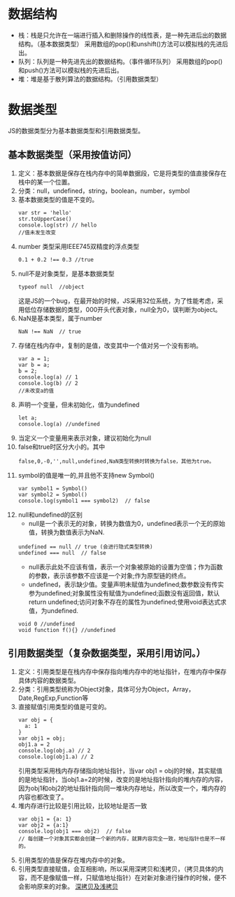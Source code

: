 # 数据结构

- 栈：栈是只允许在一端进行插入和删除操作的线性表，是一种先进后出的数据结构。（基本数据类型）
  采用数组的pop()和unshift()方法可以模拟栈的先进后出。
- 队列：队列是一种先进先出的数据结构。（事件循环队列）
  采用数组的pop()和push()方法可以模拟栈的先进后出。
- 堆：堆是基于散列算法的数据结构。（引用数据类型）


# 数据类型

JS的数据类型分为基本数据类型和引用数据类型。

## 基本数据类型（采用按值访问）

1. 定义：基本数据是保存在栈内存中的简单数据段，它是将类型的值直接保存在栈中的某一个位置。
2. 分类：null，undefined，string，boolean，number，symbol
3. 基本数据类型的值是不变的。
   ```
   var str = 'hello'
   str.toUpperCase()
   console.log(str) // hello  
   //值未发生改变
   ```
4. number 类型采用IEEE745双精度的浮点类型
   ```
   0.1 + 0.2 !== 0.3 //true
   ```
5. null不是对象类型，是基本数据类型
   ```
   typeof null  //object
   ```
   这是JS的一个bug，在最开始的时候，JS采用32位系统，为了性能考虑，采用低位存储数据的类型，000开头代表对象，null全为0，误判断为object。
5. NaN是基本类型，属于number
   ```
   NaN !== NaN  // true
   ```
6. 存储在栈内存中，复制的是值，改变其中一个值对另一个没有影响。
   ```
   var a = 1;
   var b = a;
   b = 2;
   console.log(a) // 1
   console.log(b) // 2
   //未改变a的值
   ```
7. 声明一个变量，但未初始化，值为undefined
   ```
   let a;
   console.log(a) //undefined
   ```
8. 当定义一个变量用来表示对象，建议初始化为null
9. false和true时区分大小的。其中
    ```
    false,0,-0,'',null,undefined,NaN类型转换时转换为false，其他为true。
    ```
10. symbol的值是唯一的,并且他不支持new Symbol()
    ```
    var symbol1 = Symbol()
    var symbol2 = Symbol()
    console.log(symbol1 === symbol2)  // false
    ```
11. null和undefined的区别
    - null是一个表示无的对象，转换为数值为0，undefined表示一个无的原始值，转换为数值表示为NaN.
    ```
    undefined == null // true (会进行隐式类型转换)
    undefined === null  // false
    ```
    - null表示此处不应该有值，表示一个对象被原始的设置为空值；作为函数的参数，表示该参数不应该是一个对象;作为原型链的终点。
    - undefined，表示缺少值。变量声明未赋值为undefined;数参数没有传实参为undefined;对象属性没有赋值为undefined;函数没有返回值，默认return undefined;访问对象不存在的属性为undefined;使用void表达式求值，为undefined.
    ```
    void 0 //undefined
    void function f(){} //undefined
    ```

## 引用数据类型（复杂数据类型，采用引用访问。）

1. 定义：引用类型是在栈内存中保存指向堆内存中的地址指针，在堆内存中保存具体内容的数据类型。
2. 分类：引用类型统称为Object对象，具体可分为Object，Array，Date,RegExp,Function等
3. 直接赋值引用类型的值是可变的。
   ```
   var obj = {
     a: 1
   }
   var obj1 = obj;
   obj1.a = 2
   console.log(obj.a) // 2
   console.log(obj1.a) // 2
   ```
   引用类型采用栈内存存储指向地址指针，当var obj1 = obj的时候，其实赋值的是地址指针，当obj1.a=2的时候，改变的是地址指针指向的堆内存的内容，因为obj1和obj2的地址指针指向同一堆块内存地址，所以改变一个，堆内存的内容也都改变了。
4. 堆内存进行比较是引用比较，比较地址是否一致
   ```
   var obj1 = {a: 1}
   var obj2 = {a:1}
   console.log(obj1 === obj2)  // false
   // 每创建一个对象其实都会创建一个新的内存，就算内容完全一致，地址指针也是不一样的。
   ```
5. 引用类型的值是保存在堆内存中的对象。
6. 引用类型直接赋值，会互相影响，所以采用深拷贝和浅拷贝，（拷贝具体的内容，而不是像赋值一样，只赋值地址指针）在对新对象进行操作的时候，便不会影响原来的对象。
[深拷贝及浅拷贝]()



    